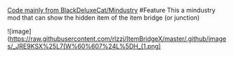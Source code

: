 [Code mainly from BlackDeluxeCat/Mindustry](https://github.com/BlackDeluxeCat/Mindustry)
#Feature
This a mindustry mod that can show the hidden item of the item bridge (or junction)

![image](https://raw.githubusercontent.com/rlzzj/ItemBridgeX/master/.github/images/_JRE9KSX%25L7(W%60%607%24L%5DH_(1.png)